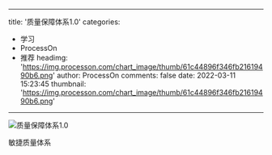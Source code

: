 
---
title: '质量保障体系1.0'
categories: 
 - 学习
 - ProcessOn
 - 推荐
headimg: 'https://img.processon.com/chart_image/thumb/61c44896f346fb21619490b6.png'
author: ProcessOn
comments: false
date: 2022-03-11 15:23:45
thumbnail: 'https://img.processon.com/chart_image/thumb/61c44896f346fb21619490b6.png'
---

<div>   
<img class="thumb" alt="质量保障体系1.0" src="https://img.processon.com/chart_image/thumb/61c44896f346fb21619490b6.png" referrerpolicy="no-referrer">
<p>敏捷质量体系</p>  
</div>
            